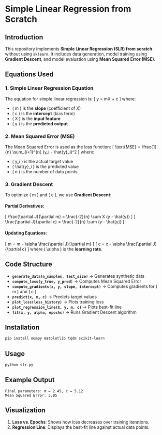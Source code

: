 # Simple Linear Regression from Scratch

## Introduction
This repository implements **Simple Linear Regression (SLR) from scratch** without using `sklearn`. It includes data generation, model training using **Gradient Descent**, and model evaluation using **Mean Squared Error (MSE)**.

## Equations Used
### 1. Simple Linear Regression Equation
The equation for simple linear regression is:
\[ y = mX + c \]
where:
- \( m \) is the **slope** (coefficient of X)
- \( c \) is the **intercept** (bias term)
- \( X \) is the **input feature**
- \( y \) is the **predicted output**

### 2. Mean Squared Error (MSE)
The Mean Squared Error is used as the loss function:
\[ \text{MSE} = \frac{1}{n} \sum_{i=1}^{n} (y_i - \hat{y}_i)^2 \]
where:
- \( y_i \) is the actual target value
- \( \hat{y}_i \) is the predicted value
- \( n \) is the number of data points

### 3. Gradient Descent
To optimize \( m \) and \( c \), we use **Gradient Descent**:
#### Partial Derivatives:
\[ \frac{\partial J}{\partial m} = \frac{-2}{n} \sum X (y - \hat{y}) \]
\[ \frac{\partial J}{\partial c} = \frac{-2}{n} \sum (y - \hat{y}) \]

#### Updating Equations:
\[ m = m - \alpha \frac{\partial J}{\partial m} \]
\[ c = c - \alpha \frac{\partial J}{\partial c} \]
where \( \alpha \) is the **learning rate**.

## Code Structure
- **`generate_data(n_samples, test_size)`** → Generates synthetic data
- **`compute_loss(y_true, y_pred)`** → Computes Mean Squared Error
- **`compute_gradients(x, y, slope, intercept)`** → Computes gradients for \( m \) and \( c \)
- **`predict(x, m, c)`** → Predicts target values
- **`plot_loss(loss_history)`** → Plots training loss
- **`plot_regression_line(X, y, m, c)`** → Plots best-fit line
- **`fit(x, y, alpha, epochs)`** → Runs Gradient Descent algorithm

## Installation
```bash
pip install numpy matplotlib tqdm scikit-learn
```

## Usage
```python
python slr.py
```

## Example Output
```
Final parameters: m = 2.45, c = 5.12
Mean Squared Error: 3.05
```

## Visualization
1. **Loss vs. Epochs**: Shows how loss decreases over training iterations.
2. **Regression Line**: Displays the best-fit line against actual data points.